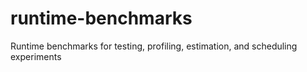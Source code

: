 # runtime-benchmarks
Runtime benchmarks for testing, profiling, estimation, and scheduling experiments
